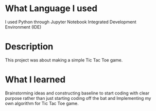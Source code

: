 # What Language I used
I used Python through Jupyter Notebook Integrated Development Environment (IDE) 
# Description
This project was about making a simple Tic Tac Toe game.
# What I learned 
Brainstorming ideas and constructing baseline to start coding with clear purpose rather than just starting coding off the bat and Implementing my own algorithm for Tic Tac Toe game.
